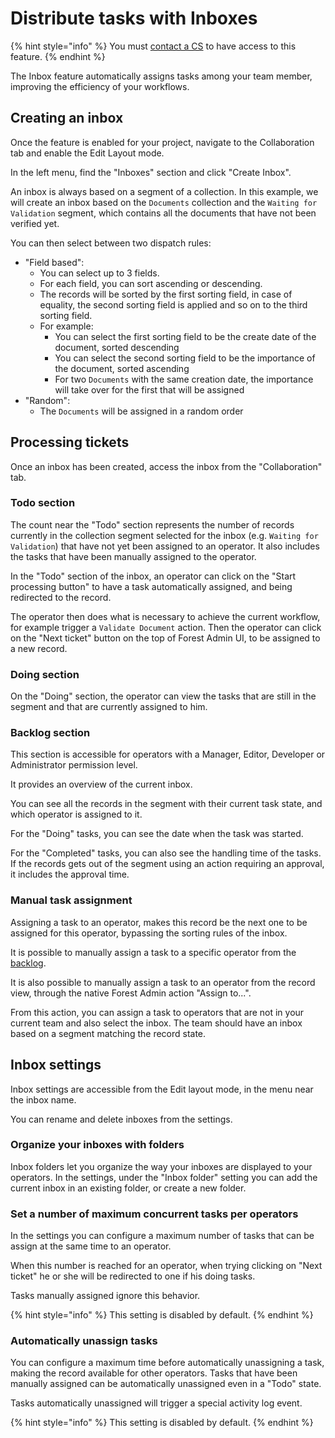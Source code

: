 # Distribute tasks with Inboxes

{% hint style="info" %}
You must [contact a CS](https://www.forestadmin.com/contact-us?message=Subject:%20I%20want%20to%20enable%20the%20inbox%20feature) to have access to this feature.
{% endhint %}

The Inbox feature automatically assigns tasks among your team member, improving the efficiency of your workflows.

## Creating an inbox

Once the feature is enabled for your project, navigate to the Collaboration tab and enable the Edit Layout mode.

In the left menu, find the "Inboxes" section and click "Create Inbox".

An inbox is always based on a segment of a collection. In this example, we will create an inbox based on the `Documents` collection and the `Waiting for Validation` segment, which contains all the documents that have not been verified yet.

You can then select between two dispatch rules:

- "Field based":
  - You can select up to 3 fields.
  - For each field, you can sort ascending or descending.
  - The records will be sorted by the first sorting field, in case of equality, the second sorting field is applied and so on to the third sorting field.
  - For example:
    - You can select the first sorting field to be the create date of the document, sorted descending
    - You can select the second sorting field to be the importance of the document, sorted ascending
    - For two `Documents` with the same creation date, the importance will take over for the first that will be assigned
- "Random":
  - The `Documents` will be assigned in a random order

## Processing tickets

Once an inbox has been created, access the inbox from the "Collaboration" tab.

### Todo section

The count near the "Todo" section represents the number of records currently in the collection segment selected for the inbox (e.g. `Waiting for Validation`) that have not yet been assigned to an operator. It also includes the tasks that have been manually assigned to the operator.

In the "Todo" section of the inbox, an operator can click on the "Start processing button" to have a task automatically assigned, and being redirected to the record.

The operator then does what is necessary to achieve the current workflow, for example trigger a `Validate Document` action. Then the operator can click on the "Next ticket" button on the top of Forest Admin UI, to be assigned to a new record.

### Doing section

On the "Doing" section, the operator can view the tasks that are still in the segment and that are currently assigned to him.

### Backlog section

This section is accessible for operators with a Manager, Editor, Developer or Administrator permission level.

It provides an overview of the current inbox.

You can see all the records in the segment with their current task state, and which operator is assigned to it.

For the "Doing" tasks, you can see the date when the task was started.

For the "Completed" tasks, you can also see the handling time of the tasks. If the records gets out of the segment using an action requiring an approval, it includes the approval time.

### Manual task assignment

Assigning a task to an operator, makes this record be the next one to be assigned for this operator, bypassing the sorting rules of the inbox.

It is possible to manually assign a task to a specific operator from the [backlog](#backlog-section).

It is also possible to manually assign a task to an operator from the record view, through the native Forest Admin action "Assign to...".

From this action, you can assign a task to operators that are not in your current team and also select the inbox. The team should have an inbox based on a segment matching the record state.

## Inbox settings

Inbox settings are accessible from the Edit layout mode, in the menu near the inbox name.

You can rename and delete inboxes from the settings.

### Organize your inboxes with folders

Inbox folders let you organize the way your inboxes are displayed to your operators.
In the settings, under the "Inbox folder" setting you can add the current inbox in an existing folder, or create a new folder.

### Set a number of maximum concurrent tasks per operators

In the settings you can configure a maximum number of tasks that can be assign at the same time to an operator.

When this number is reached for an operator, when trying clicking on "Next ticket" he or she will be redirected to one if his doing tasks.

Tasks manually assigned ignore this behavior.

{% hint style="info" %}
This setting is disabled by default.
{% endhint %}

### Automatically unassign tasks

You can configure a maximum time before automatically unassigning a task, making the record available for other operators. Tasks that have been manually assigned can be automatically unassigned even in a "Todo" state.

Tasks automatically unassigned will trigger a special activity log event.

{% hint style="info" %}
This setting is disabled by default.
{% endhint %}
